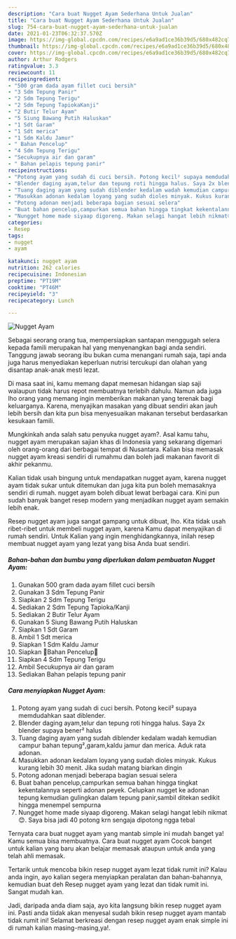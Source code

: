 ```yaml
---
description: "Cara buat Nugget Ayam Sederhana Untuk Jualan"
title: "Cara buat Nugget Ayam Sederhana Untuk Jualan"
slug: 754-cara-buat-nugget-ayam-sederhana-untuk-jualan
date: 2021-01-23T06:32:37.570Z
image: https://img-global.cpcdn.com/recipes/e6a9ad1ce36b39d5/680x482cq70/nugget-ayam-foto-resep-utama.jpg
thumbnail: https://img-global.cpcdn.com/recipes/e6a9ad1ce36b39d5/680x482cq70/nugget-ayam-foto-resep-utama.jpg
cover: https://img-global.cpcdn.com/recipes/e6a9ad1ce36b39d5/680x482cq70/nugget-ayam-foto-resep-utama.jpg
author: Arthur Rodgers
ratingvalue: 3.3
reviewcount: 11
recipeingredient:
- "500 gram dada ayam fillet cuci bersih"
- "3 Sdm Tepung Panir"
- "2 Sdm Tepung Terigu"
- "2 Sdm Tepung TapiokaKanji"
- "2 Butir Telur Ayam"
- "5 Siung Bawang Putih Haluskan"
- "1 Sdt Garam"
- "1 Sdt merica"
- "1 Sdm Kaldu Jamur"
- " Bahan Pencelup"
- "4 Sdm Tepung Terigu"
- "Secukupnya air dan garam"
- " Bahan pelapis tepung panir"
recipeinstructions:
- "Potong ayam yang sudah di cuci bersih. Potong kecil² supaya memdudahkan saat diblender."
- "Blender daging ayam,telur dan tepung roti hingga halus. Saya 2x blender supaya bener² halus"
- "Tuang daging ayam yang sudah diblender kedalam wadah kemudian campur bahan tepung²,garam,kaldu jamur dan merica. Aduk rata adonan."
- "Masukkan adonan kedalam loyang yang sudah dioles minyak. Kukus kurang lebih 30 menit. Jika sudah matang biarkan dingin"
- "Potong adonan menjadi beberapa bagian sesuai selera"
- "Buat bahan pencelup,campurkan semua bahan hingga tingkat kekentalannya seperti adonan peyek. Celupkan nugget ke adonan tepung kemudian gulingkan dalam tepung panir,sambil ditekan sedikit hingga menempel sempurna"
- "Nungget home made siyaap digoreng. Makan selagi hangat lebih nikmat😊. Saya bisa jadi 40 potong krn sengaja dipotong ngga tebal"
categories:
- Resep
tags:
- nugget
- ayam

katakunci: nugget ayam 
nutrition: 262 calories
recipecuisine: Indonesian
preptime: "PT19M"
cooktime: "PT46M"
recipeyield: "3"
recipecategory: Lunch

---
```



![Nugget Ayam](https://img-global.cpcdn.com/recipes/e6a9ad1ce36b39d5/680x482cq70/nugget-ayam-foto-resep-utama.jpg)

Sebagai seorang orang tua, mempersiapkan santapan menggugah selera kepada famili merupakan hal yang menyenangkan bagi anda sendiri. Tanggung jawab seorang ibu bukan cuma menangani rumah saja, tapi anda juga harus menyediakan keperluan nutrisi tercukupi dan olahan yang disantap anak-anak mesti lezat.

Di masa  saat ini, kamu memang dapat memesan hidangan siap saji walaupun tidak harus repot membuatnya terlebih dahulu. Namun ada juga lho orang yang memang ingin memberikan makanan yang terenak bagi keluarganya. Karena, menyajikan masakan yang dibuat sendiri akan jauh lebih bersih dan kita pun bisa menyesuaikan makanan tersebut berdasarkan kesukaan famili. 



Mungkinkah anda salah satu penyuka nugget ayam?. Asal kamu tahu, nugget ayam merupakan sajian khas di Indonesia yang sekarang digemari oleh orang-orang dari berbagai tempat di Nusantara. Kalian bisa memasak nugget ayam kreasi sendiri di rumahmu dan boleh jadi makanan favorit di akhir pekanmu.

Kalian tidak usah bingung untuk mendapatkan nugget ayam, karena nugget ayam tidak sukar untuk ditemukan dan juga kita pun boleh memasaknya sendiri di rumah. nugget ayam boleh dibuat lewat berbagai cara. Kini pun sudah banyak banget resep modern yang menjadikan nugget ayam semakin lebih enak.

Resep nugget ayam juga sangat gampang untuk dibuat, lho. Kita tidak usah ribet-ribet untuk membeli nugget ayam, karena Kamu dapat menyajikan di rumah sendiri. Untuk Kalian yang ingin menghidangkannya, inilah resep membuat nugget ayam yang lezat yang bisa Anda buat sendiri.

<!--inarticleads1-->

##### Bahan-bahan dan bumbu yang diperlukan dalam pembuatan Nugget Ayam:

1. Gunakan 500 gram dada ayam fillet cuci bersih
1. Gunakan 3 Sdm Tepung Panir
1. Siapkan 2 Sdm Tepung Terigu
1. Sediakan 2 Sdm Tepung Tapioka/Kanji
1. Sediakan 2 Butir Telur Ayam
1. Gunakan 5 Siung Bawang Putih Haluskan
1. Siapkan 1 Sdt Garam
1. Ambil 1 Sdt merica
1. Siapkan 1 Sdm Kaldu Jamur
1. Siapkan  🍄Bahan Pencelup🍄
1. Siapkan 4 Sdm Tepung Terigu
1. Ambil Secukupnya air dan garam
1. Sediakan  Bahan pelapis tepung panir




<!--inarticleads2-->

##### Cara menyiapkan Nugget Ayam:

1. Potong ayam yang sudah di cuci bersih. Potong kecil² supaya memdudahkan saat diblender.
1. Blender daging ayam,telur dan tepung roti hingga halus. Saya 2x blender supaya bener² halus
1. Tuang daging ayam yang sudah diblender kedalam wadah kemudian campur bahan tepung²,garam,kaldu jamur dan merica. Aduk rata adonan.
1. Masukkan adonan kedalam loyang yang sudah dioles minyak. Kukus kurang lebih 30 menit. Jika sudah matang biarkan dingin
1. Potong adonan menjadi beberapa bagian sesuai selera
1. Buat bahan pencelup,campurkan semua bahan hingga tingkat kekentalannya seperti adonan peyek. Celupkan nugget ke adonan tepung kemudian gulingkan dalam tepung panir,sambil ditekan sedikit hingga menempel sempurna
1. Nungget home made siyaap digoreng. Makan selagi hangat lebih nikmat😊. Saya bisa jadi 40 potong krn sengaja dipotong ngga tebal




Ternyata cara buat nugget ayam yang mantab simple ini mudah banget ya! Kamu semua bisa membuatnya. Cara buat nugget ayam Cocok banget untuk kalian yang baru akan belajar memasak ataupun untuk anda yang telah ahli memasak.

Tertarik untuk mencoba bikin resep nugget ayam lezat tidak rumit ini? Kalau anda ingin, ayo kalian segera menyiapkan peralatan dan bahan-bahannya, kemudian buat deh Resep nugget ayam yang lezat dan tidak rumit ini. Sangat mudah kan. 

Jadi, daripada anda diam saja, ayo kita langsung bikin resep nugget ayam ini. Pasti anda tiidak akan menyesal sudah bikin resep nugget ayam mantab tidak rumit ini! Selamat berkreasi dengan resep nugget ayam enak simple ini di rumah kalian masing-masing,ya!.

